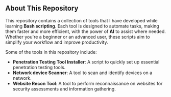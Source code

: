 ## About This Repository

This repository contains a collection of tools that I have developed while learning **Bash scripting**. Each tool is designed to automate tasks, making them faster and more efficient, with the power of **AI** to assist where needed. Whether you're a beginner or an advanced user, these scripts aim to simplify your workflow and improve productivity.

Some of the tools in this repository include:
- **Penetration Testing Tool Installer**: A script to quickly set up essential penetration testing tools.
- **Network device Scanner**: A tool to scan and identify devices on a network.
- **Website Recon Tool**: A tool to perform reconnaissance on websites for security assessments and information gathering.
